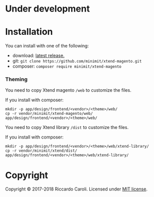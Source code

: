 
# Under development

# Installation

You can install with one of the following:
* download: [latest release.](https://github.com/minimit/xtend-magento/releases/latest)
* git: `git clone https://github.com/minimit/xtend-magento.git`
* composer: `composer require minimit/xtend-magento`

### Theming

You need to copy Xtend magento `/web` to customize the files.

If you install with composer:
```
mkdir -p app/design/frontend/<vendor>/<theme>/web/
cp -r vendor/minimit/xtend-magento/web/ app/design/frontend/<vendor>/<theme>/web/
```

You need to copy Xtend library `/dist` to customize the files.

If you install with composer:
```
mkdir -p app/design/frontend/<vendor>/<theme>/web/xtend-library/
cp -r vendor/minimit/xtend/dist/ app/design/frontend/<vendor>/<theme>/web/xtend-library/
```

# Copyright

Copyright © 2017-2018 Riccardo Caroli. Licensed under [MIT license](http://www.opensource.org/licenses/mit-license.php).

